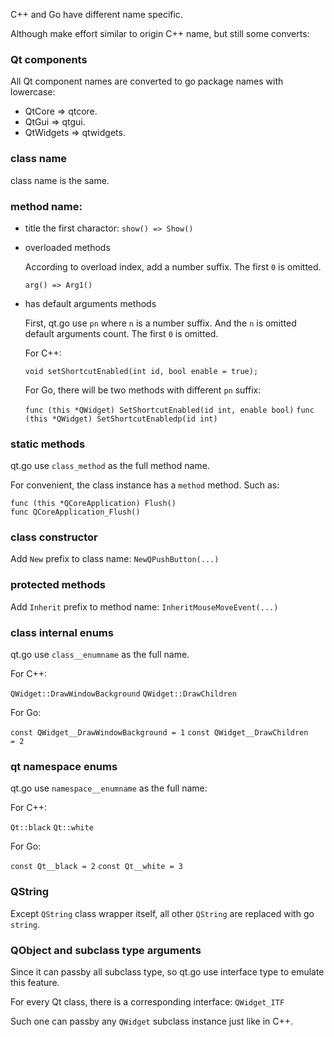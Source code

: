 
C++ and Go have different name specific. 

Although make effort similar to origin C++ name, but still some converts:

### Qt components

All Qt component names are converted to go package names with lowercase:

* QtCore => qtcore.
* QtGui => qtgui.
* QtWidgets => qtwidgets.

### class name

class name is the same.

### method name:
* title the first charactor: `show() => Show()`

* overloaded methods

  According to overload index, add a number suffix. The first `0` is omitted.
 
  `arg() => Arg1()`

* has default arguments methods
  
  First, qt.go use `pn` where `n` is a number suffix.
  And the `n` is omitted default arguments count. The first `0` is omitted.
  
  For C++:
  
  `void setShortcutEnabled(int id, bool enable = true);` 
  
  For Go, there will be two methods with different `pn` suffix:
  
  `func (this *QWidget) SetShortcutEnabled(id int, enable bool)`
  `func (this *QWidget) SetShortcutEnabledp(id int)`

### static methods

qt.go use `class_method` as the full method name.

For convenient, the class instance has a `method` method. Such as:

```
func (this *QCoreApplication) Flush()
func QCoreApplication_Flush()
```

### class constructor

Add `New` prefix to class name: `NewQPushButton(...)` 

### protected methods

Add `Inherit` prefix to method name: `InheritMouseMoveEvent(...)`

### class internal enums

qt.go use `class__enumname` as the full name.

For C++:

`QWidget::DrawWindowBackground`
`QWidget::DrawChildren`

For Go:

`const QWidget__DrawWindowBackground = 1`
`const QWidget__DrawChildren         = 2`

### qt namespace enums

qt.go use `namespace__enumname` as the full name:

For C++:

`Qt::black`
`Qt::white`

For Go:

`const Qt__black = 2`
`const Qt__white = 3`

### QString

Except `QString` class wrapper itself, all other `QString` are replaced with go `string`.

### QObject and subclass type arguments

Since it can passby all subclass type, so qt.go use interface type to emulate this feature.

For every Qt class, there is a corresponding interface: `QWidget_ITF`

Such one can passby any `QWidget` subclass instance just like in C++.

